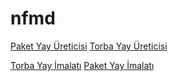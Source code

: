 # nfmd


[Paket Yay Üreticisi](https://tr.pinterest.com/bergcholag/torba-paket-yay-%C3%BCreticileri-%C3%BCreticisi/)
[Torba Yay Üreticisi](https://tr.pinterest.com/bergcholag/torba-paket-yay-%C3%BCreticileri-%C3%BCreticisi/)

[Torba Yay İmalatı](https://medium.com/@sanosprings/paket-yay-%C3%BCreticisi-torba-yay-%C3%BCreticisi-17d6ed8e3dee)
[Paket Yay İmalatı](https://medium.com/@sanosprings/paket-yay-%C3%BCreticisi-torba-yay-%C3%BCreticisi-17d6ed8e3dee)
